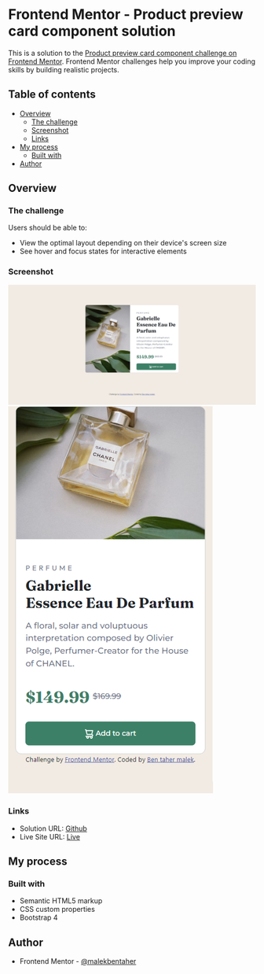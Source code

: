 # Frontend Mentor - Product preview card component solution

This is a solution to the [Product preview card component challenge on Frontend Mentor](https://www.frontendmentor.io/challenges/product-preview-card-component-GO7UmttRfa). Frontend Mentor challenges help you improve your coding skills by building realistic projects.

## Table of contents

- [Overview](#overview)
  - [The challenge](#the-challenge)
  - [Screenshot](#screenshot)
  - [Links](#links)
- [My process](#my-process)
  - [Built with](#built-with)
- [Author](#author)

## Overview

### The challenge

Users should be able to:

- View the optimal layout depending on their device's screen size
- See hover and focus states for interactive elements

### Screenshot

![Desktop](desktop_product.png)
![Mobile](mobile_product.png)

### Links

- Solution URL: [Github]()
- Live Site URL: [Live]()

## My process

### Built with

- Semantic HTML5 markup
- CSS custom properties
- Bootstrap 4

## Author

- Frontend Mentor - [@malekbentaher](https://www.frontendmentor.io/profile/malek-bt)

